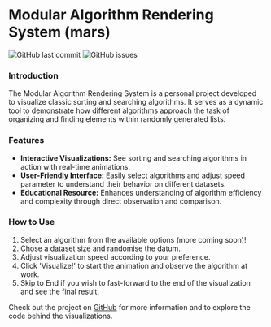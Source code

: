 # Modular Algorithm Rendering System (mars)

![GitHub last commit](https://img.shields.io/github/last-commit/phmarcel0x/dsa-algorithm-visualizer)
![GitHub issues](https://img.shields.io/github/issues/phmarcel0x/dsa-algorithm-visualizer)

### Introduction

The Modular Algorithm Rendering System is a personal project developed to visualize classic sorting and searching algorithms. It serves as a dynamic tool to demonstrate how different algorithms approach the task of organizing and finding elements within randomly generated lists.

### Features

- **Interactive Visualizations:** See sorting and searching algorithms in action with real-time animations.
- **User-Friendly Interface:** Easily select algorithms and adjust speed parameter to understand their behavior on different datasets.
- **Educational Resource:** Enhances understanding of algorithm efficiency and complexity through direct observation and comparison.

### How to Use

1. Select an algorithm from the available options (more coming soon)!
2. Chose a dataset size and randomise the datum.
3. Adjust visualization speed according to your preference.
4. Click 'Visualize!' to start the animation and observe the algorithm at work.
5. Skip to End if you wish to fast-forward to the end of the visualization and see the final result.
<!-- 5. Utilize the provided descriptions to gain insights into each algorithm's strategy and use case. -->


Check out the project on [GitHub](https://github.com/phmarcel0x/dsa-algorithm-visualizer) for more information and to explore the code behind the visualizations.

